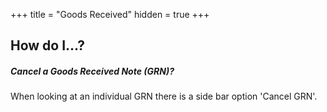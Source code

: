 +++
title = "Goods Received"
hidden = true
+++

## How do I...?

##### Cancel a Goods Received Note (GRN)?
When looking at an individual GRN there is a side bar option 'Cancel GRN'.

